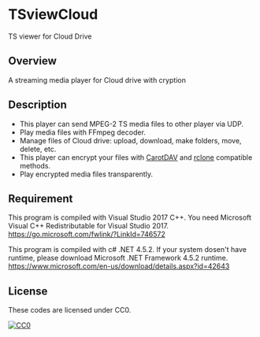 # TSviewCloud
TS viewer for Cloud Drive

## Overview
A streaming media player for Cloud drive with cryption

## Description
* This player can send MPEG-2 TS media files to other player via UDP.
* Play media files with FFmpeg decoder.
* Manage files of Cloud drive: upload, download, make folders, move, delete, etc.
* This player can encrypt your files with [CarotDAV](http://www.rei.to/carotdav.html "CarotDAV") and [rclone](https://rclone.org/ "rclone") compatible methods.
* Play encrypted media files transparently.

## Requirement
This program is compiled with Visual Studio 2017 C++.
You need Microsoft Visual C++ Redistributable for Visual Studio 2017. 
<https://go.microsoft.com/fwlink/?LinkId=746572>

This program is compiled with c# .NET 4.5.2.
If your system dosen't have runtime, please download Microsoft .NET Framework 4.5.2 runtime.
<https://www.microsoft.com/en-us/download/details.aspx?id=42643>

## License
These codes are licensed under CC0.

[![CC0](http://i.creativecommons.org/p/zero/1.0/88x31.png "CC0")](http://creativecommons.org/publicdomain/zero/1.0/deed.ja)
